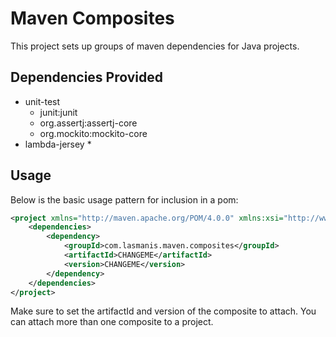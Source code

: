 # Maven Composites

This project sets up groups of maven dependencies for Java projects.

## Dependencies Provided

* unit-test
    * junit:junit
    * org.assertj:assertj-core
    * org.mockito:mockito-core
* lambda-jersey
    * 
## Usage

Below is the basic usage pattern for inclusion in a pom:

```xml
<project xmlns="http://maven.apache.org/POM/4.0.0" xmlns:xsi="http://www.w3.org/2001/XMLSchema-instance" xsi:schemaLocation="http://maven.apache.org/POM/4.0.0 http://maven.apache.org/xsd/maven-4.0.0.xsd">
    <dependencies>
        <dependency>
            <groupId>com.lasmanis.maven.composites</groupId>
            <artifactId>CHANGEME</artifactId>
            <version>CHANGEME</version>
        </dependency>
    </dependencies>
</project>
```
Make sure to set the artifactId and version of the composite to attach.  You can attach more than one composite to a project.
